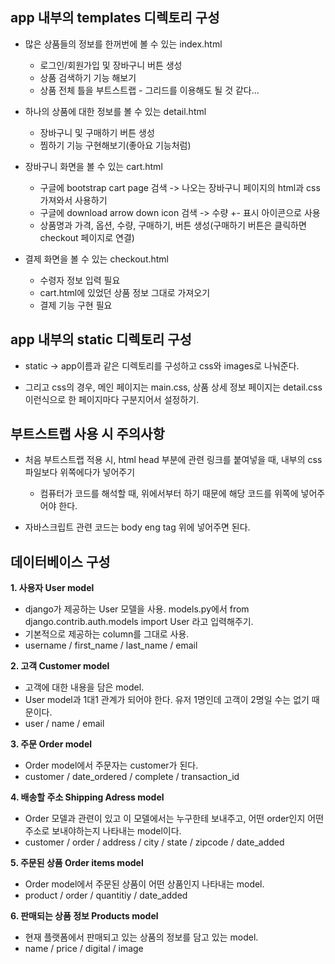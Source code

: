 ## app 내부의 templates 디렉토리 구성
- 많은 상품들의 정보를 한꺼번에 볼 수 있는 index.html
  - 로그인/회원가입 및 장바구니 버튼 생성 
  - 상품 검색하기 기능 해보기
  - 상품 전체 틀을 부트스트랩 - 그리드를 이용해도 될 것 같다...

- 하나의 상품에 대한 정보를 볼 수 있는 detail.html
  - 장바구니 및 구매하기 버튼 생성
  - 찜하기 기능 구현해보기(좋아요 기능처럼)

- 장바구니 화면을 볼 수 있는 cart.html
  - 구글에 bootstrap cart page 검색 -> 나오는 장바구니 페이지의 html과 css 가져와서 사용하기
  - 구글에 download arrow down icon 검색 -> 수량 +- 표시 아이콘으로 사용
  - 상품명과 가격, 옵션, 수량, 구매하기,  버튼 생성(구매하기 버튼은 클릭하면 checkout 페이지로 연결)

- 결제 화면을 볼 수 있는 checkout.html
  - 수령자 정보 입력 필요
  - cart.html에 있었던 상품 정보 그대로 가져오기
  - 결제 기능 구현 필요


## app 내부의 static 디렉토리 구성
- static -> app이름과 같은 디렉토리를 구성하고 css와 images로 나눠준다.

- 그리고 css의 경우, 메인 페이지는 main.css, 상품 상세 정보 페이지는 detail.css 이런식으로 한 페이지마다 구분지어서 설정하기.


## 부트스트랩 사용 시 주의사항
- 처음 부트스트랩 적용 시, html head 부분에 관련 링크를 붙여넣을 때, 내부의 css 파일보다 위쪽에다가 넣어주기
  - 컴퓨터가 코드를 해석할 때, 위에서부터 하기 때문에 해당 코드를 위쪽에 넣어주어야 한다.

- 자바스크립트 관련 코드는 body eng tag 위에 넣어주면 된다.


## 데이터베이스 구성

**1. 사용자 User model**
- django가 제공하는 User 모델을 사용. models.py에서 from django.contrib.auth.models import User 라고 입력해주기.
- 기본적으로 제공하는 column를 그대로 사용.
- username / first_name / last_name / email


**2. 고객 Customer model**
- 고객에 대한 내용을 담은 model.
- User model과 1대1 관계가 되어야 한다. 유저 1명인데 고객이 2명일 수는 없기 때문이다.
- user / name / email


**3. 주문 Order model**
- Order model에서 주문자는 customer가 된다. 
- customer / date_ordered / complete / transaction_id


**4. 배송할 주소 Shipping Adress model**
- Order 모델과 관련이 있고 이 모델에서는 누구한테 보내주고, 어떤 order인지 어떤 주소로 보내야하는지 나타내는 model이다.
- customer / order / address / city / state / zipcode / date_added


**5. 주문된 상품 Order items model**
- Order model에서 주문된 상품이 어떤 상품인지 나타내는 model.
- product / order / quantitiy / date_added


**6. 판매되는 상품 정보 Products model**
- 현재 플랫폼에서 판매되고 있는 상품의 정보를 담고 있는 model.
- name / price / digital / image

